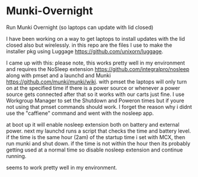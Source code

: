 # Munki-Overnight
Run Munki Overnight (so laptops can update with lid closed)

I have been working on a way to get laptops to install updates with the lid 
closed also but wirelessly. in this repo are the files I use to make the installer pkg using Luggage <https://github.com/unixorn/luggage>.

I came up with this: please note, this works pretty well in my environment 
and requires the NoSleep extension 
<https://github.com/integralpro/nosleep> along with pmset and a 
launchd and Munki <https://github.com/munki/munki/wiki>. with pmset the laptops will only turn on at the specified time if 
there is a power source or whenever a power source gets connected after 
that so it works with our carts just fine. I use Workgroup Manager to set the Shutdown and Poweron times but if youre not using that pmset commands should work. I forget the reason why i didnt use the "caffiene" command and went with the nosleep app.

at boot up it will enable nosleep extension both on battery and external power. 
next my launchd runs a script that checks the time and battery level. if 
the time is the same hour (2am) of the startup time i set with MCX, then 
run munki and shut down. if the time is not within the hour then its 
probably getting used at a normal time so disable nosleep extension and 
continue running. 

seems to work pretty well in my environment.


